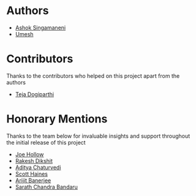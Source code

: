 # Authors
* [Ashok Singamaneni](https://www.linkedin.com/in/ashok-singamaneni-193b1a32/)
* [Umesh](https://github.com/Umeshsp22)

# Contributors
Thanks to the contributors who helped on this project apart from the authors
* [Teja Dogiparthi](https://github.com/Tejadogiparthi)

# Honorary Mentions
Thanks to the team below for invaluable insights and support throughout the initial release of this project

* [Joe Hollow](https://www.linkedin.com/in/joe-hollow-23088b1/)
* [Rakesh Dikshit](https://www.linkedin.com/in/rakesh-dikshit-867209b/)
* [Aditya Chaturvedi](https://www.linkedin.com/in/chaturvediaditya/)
* [Scott Haines](https://www.linkedin.com/in/scotthaines/)
* [Arijit Banerjee](https://www.linkedin.com/in/massborn/)
* [Sarath Chandra Bandaru](https://www.linkedin.com/in/sarath-chandra-bandaru/)
